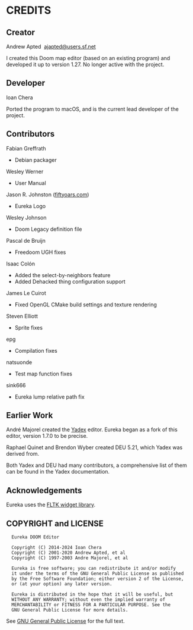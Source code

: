 # CREDITS

## Creator

Andrew Apted  <ajapted@users.sf.net>

I created this Doom map editor (based on an existing program) and developed it up to version 1.27. No longer active with the project.

## Developer

Ioan Chera

Ported the program to macOS, and is the current lead developer of the project.

## Contributors

Fabian Greffrath

  * Debian packager

Wesley Werner

  * User Manual

Jason R. Johnston ([fiftyoars.com](fiftyoars.com))

  * Eureka Logo

Wesley Johnson

  * Doom Legacy definition file

Pascal de Bruijn

  * Freedoom UGH fixes

Isaac Colón

  * Added the select-by-neighbors feature
  * Added Dehacked thing configuration support

James Le Cuirot

  * Fixed OpenGL CMake build settings and texture rendering

Steven Elliott

  * Sprite fixes

epg

  * Compilation fixes

natsuonde

  * Test map function fixes

sink666

  * Eureka lump relative path fix

## Earlier Work

André Majorel created the [Yadex](http://www.teaser.fr/~amajorel/yadex/) editor. Eureka began as a fork of this editor, version 1.7.0 to be precise.

Raphael Quinet and Brendon Wyber created DEU 5.21, which Yadex was derived from.

Both Yadex and DEU had many contributors, a comprehensive list of them can be found in the Yadex documentation.

## Acknowledgements

Eureka uses the [FLTK widget library](http://www.fltk.org).

## COPYRIGHT and LICENSE

```
  Eureka DOOM Editor

  Copyright (C) 2014-2024 Ioan Chera
  Copyright (C) 2001-2020 Andrew Apted, et al
  Copyright (C) 1997-2003 Andre Majorel, et al

  Eureka is free software; you can redistribute it and/or modify
  it under the terms of the GNU General Public License as published
  by the Free Software Foundation; either version 2 of the License,
  or (at your option) any later version.

  Eureka is distributed in the hope that it will be useful, but
  WITHOUT ANY WARRANTY; without even the implied warranty of
  MERCHANTABILITY or FITNESS FOR A PARTICULAR PURPOSE. See the
  GNU General Public License for more details.
```

See [GNU General Public License](http://www.gnu.org/licenses/gpl.html) for the full text.
